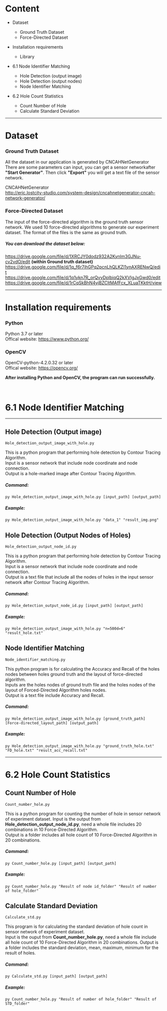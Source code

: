 # Content
- Dataset  
    - Ground Truth Dataset
    - Force-Directed Dataset  

- Installation requirements  
    - Library

- 6.1 Node Identifier Matching
    - Hole Detection (output image)
    - Hole Detection (output nodes)
    - Node Identifier Matching  
    
- 6.2 Hole Count Statistics  
    - Count Number of Hole
    - Calculate Standard Deviation 

---

# Dataset
### Ground Truth Dataset  
All the dataset in our application is generated by CNCAHNetGenerator
There are some parameters can input, you can get a sensor networkafter **"Start Generator"**. Then click **"Export"** you will get a text file of the sensor network.  

CNCAHNetGenerator  
http://eric.lostcity-studio.com/system-design/cncahnetgenerator-cncah-network-generator/

### Force-Directed Dataset
The input of the force-directed algorithm is the ground truth sensor network. We used 10 force-directed algorithms to generate our experiment dataset. The format of the files is the same as ground truth.  

##### You can download the dataset below:
https://drive.google.com/file/d/1XRCJY0dodz932A2Kynlm3GJNu-cv2vdO/edit **(within Ground truth dataset)**  
https://drive.google.com/file/d/1q_f6r7ihGPq2pcnLhQLKZl1ynAXRENwQ/edit  
https://drive.google.com/file/d/1q1ykn7R_orQvvDplbiqQ2kXVIgJxGwd0/edit  
https://drive.google.com/file/d/1rCqSkBhN4yjBZCltMAfFcx_XLuaTKktH/view
    
---

# Installation requirements  
### Python 
Python 3.7 or later  
Offical website: https://www.python.org/

### OpenCV
OpenCV-python-4.2.0.32 or later  
Offical website: https://opencv.org/

**After installing Python and OpenCV, the program can run successfully.**

<br>

# 6.1 Node Identifier Matching
---
## Hole Detection (Output image)         

    Hole_detection_output_image_with_hole.py
    
This is a python program that performing hole detection by Contour Tracing Algorithm.  
Input is a sensor network that include node coordinate and node connection.  
Output is a hole-marked image after Contour Tracing Algorithm.

##### Command:  
    
    py Hole_detection_output_image_with_hole.py [input_path] [output_path]  

##### Example:

    py Hole_detection_output_image_with_hole.py "data_1" "result_img.png"
    


## Hole Detection (Output Nodes of Holes)


    Hole_detection_output_node_id.py
    
This is a python program that performing hole detection by Contour Tracing Algorithm.  
Input is a sensor network that include node coordinate and node connection.  
Output is a text file that include all the nodes of holes in the input sensor network after Contour Tracing Algorithm.

##### Command:  
    
    py Hole_detection_output_node_id.py [input_path] [output_path]  

##### Example:

    py Hole_detection_output_image_with_hole.py "n=500d=6" "result_hole.txt"

## Node Identifier Matching

    Node_identifier_matching.py
    
This python program is for calculating the Accuracy and Recall of the holes nodes between holes ground truth and the layout of force-directed algorithm.  
Inputs are the holes nodes of ground truth file and the holes nodes of the layout of Forced-Directed Algorithm holes nodes.  
Output is a text file include Accuracy and Recall. 

##### Command:  
    
    py Hole_detection_output_image_with_hole.py [ground_truth_path] [Force-directed_layout_path] [output_path]  

##### Example:

    py Hole_detection_output_image_with_hole.py "ground_truth_hole.txt" "FD_hole.txt" "result_acc_recall.txt"  

---

# 6.2 Hole Count Statistics
## Count Number of Hole  

    Count_number_hole.py

This is a python program for counting the number of hole in sensor network of experiment dataset.
Input is the output from **Hole_detection_output_node_id.py**, need a whole file includes 20 combinations in 10 Force-Directed Algorithm.  
Output is a folder includes all hole count of 10 Force-Directed Algorithm in 20 combinations.

##### Command:  
    
    py Count_number_hole.py [input_path] [output_path]  

##### Example:

    py Count_number_hole.py "Result of node id_folder" "Result of number of hole_folder"  
    
## Calculate Standard Deviation  

    Calculate_std.py
    
This program is for calculating the standard deviation of hole count in sensor network of experiment dataset.  
Input is the ouput from **Count_number_hole.py**, need a whole file include all hole count of 10 Force-Directed Algorithm in 20 combinations.
Output is a folder includes the standard deviation, mean, maximum, minimum for the result of holes.  

##### Command:  
    
    py Calculate_std.py [input_path] [output_path]  

##### Example:

    py Count_number_hole.py "Result of number of hole_folder" "Result of STD_folder"  
    